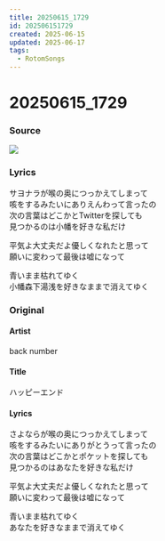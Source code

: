 ```yaml
---
title: 20250615_1729
id: 202506151729
created: 2025-06-15
updated: 2025-06-17
tags:
  - RotomSongs
---
```

# 20250615_1729

### Source

![](https://x.com/Starlystrongest/status/1934166361242235355)

### Lyrics

サヨナラが喉の奥につっかえてしまって  
咳をするみたいにありえんわって言ったの  
次の言葉はどこかとTwitterを探しても  
見つかるのは小幡を好きな私だけ  

平気よ大丈夫だよ優しくなれたと思って  
願いに変わって最後は嘘になって  

青いまま枯れてゆく  
小幡森下湯浅を好きなままで消えてゆく  

### Original

#### Artist

back number

#### Title

ハッピーエンド

#### Lyrics
  
さよならが喉の奥につっかえてしまって  
咳をするみたいにありがとうって言ったの  
次の言葉はどこかとポケットを探しても  
見つかるのはあなたを好きな私だけ  
  
平気よ大丈夫だよ優しくなれたと思って  
願いに変わって最後は嘘になって  
  
青いまま枯れてゆく  
あなたを好きなままで消えてゆく  
